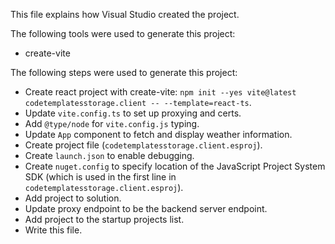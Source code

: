 This file explains how Visual Studio created the project.

The following tools were used to generate this project:
- create-vite

The following steps were used to generate this project:
- Create react project with create-vite: `npm init --yes vite@latest codetemplatesstorage.client -- --template=react-ts`.
- Update `vite.config.ts` to set up proxying and certs.
- Add `@type/node` for `vite.config.js` typing.
- Update `App` component to fetch and display weather information.
- Create project file (`codetemplatesstorage.client.esproj`).
- Create `launch.json` to enable debugging.
- Create `nuget.config` to specify location of the JavaScript Project System SDK (which is used in the first line in `codetemplatesstorage.client.esproj`).
- Add project to solution.
- Update proxy endpoint to be the backend server endpoint.
- Add project to the startup projects list.
- Write this file.
